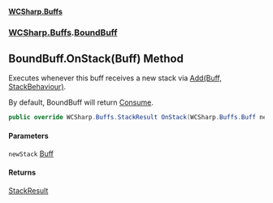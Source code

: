 #### [WCSharp.Buffs](README.md 'README')
### [WCSharp.Buffs](WCSharp.Buffs.md 'WCSharp.Buffs').[BoundBuff](WCSharp.Buffs.BoundBuff.md 'WCSharp.Buffs.BoundBuff')

## BoundBuff.OnStack(Buff) Method

Executes whenever this buff receives a new stack via [Add(Buff, StackBehaviour)](WCSharp.Buffs.BuffSystem.Add(WCSharp.Buffs.Buff,WCSharp.Buffs.StackBehaviour).md 'WCSharp.Buffs.BuffSystem.Add(WCSharp.Buffs.Buff, WCSharp.Buffs.StackBehaviour)').  
  
By default, BoundBuff will return [Consume](WCSharp.Buffs.StackResult.md#WCSharp.Buffs.StackResult.Consume 'WCSharp.Buffs.StackResult.Consume').

```csharp
public override WCSharp.Buffs.StackResult OnStack(WCSharp.Buffs.Buff newStack);
```
#### Parameters

<a name='WCSharp.Buffs.BoundBuff.OnStack(WCSharp.Buffs.Buff).newStack'></a>

`newStack` [Buff](WCSharp.Buffs.Buff.md 'WCSharp.Buffs.Buff')

#### Returns
[StackResult](WCSharp.Buffs.StackResult.md 'WCSharp.Buffs.StackResult')